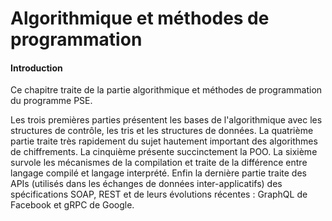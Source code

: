 # Algorithmique et méthodes de programmation

#### Introduction

Ce chapitre traite de la partie algorithmique et méthodes de programmation du programme PSE.

Les trois premières parties présentent les bases de l'algorithmique avec les structures de contrôle, les tris et les structures
de données. La quatrième partie traite très rapidement du sujet hautement important des algorithmes de chiffrements. La
cinquième présente succinctement la POO. La sixième survole les mécanismes de la compilation et traite de la différence entre
langage compilé et langage interprété. Enfin la dernière partie traite des APIs (utilisés dans les échanges de données
inter-applicatifs) des spécifications SOAP, REST et de leurs évolutions récentes : GraphQL de Facebook et gRPC de Google.

